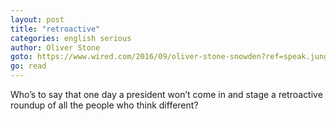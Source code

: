 ```yaml
---
layout: post
title: "retroactive"
categories: english serious
author: Oliver Stone
goto: https://www.wired.com/2016/09/oliver-stone-snowden?ref=speak.junglestar.org
go: read
---
```

Who’s to say that one day a president won’t come in and stage a retroactive roundup of all the people who think different?
